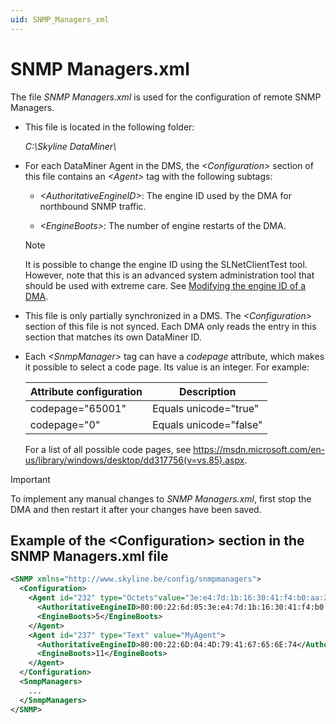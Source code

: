 ```yaml
---
uid: SNMP_Managers_xml
---
```


# SNMP Managers.xml

The file *SNMP Managers.xml* is used for the configuration of remote SNMP Managers.

- This file is located in the following folder:

  *C:\\Skyline DataMiner\\*

- For each DataMiner Agent in the DMS, the *\<Configuration>* section of this file contains an *\<Agent>* tag with the following subtags:

  - *\<AuthoritativeEngineID>*: The engine ID used by the DMA for northbound SNMP traffic.

  - *\<EngineBoots>*: The number of engine restarts of the DMA.

  > [!NOTE]
  > It is possible to change the engine ID using the SLNetClientTest tool. However, note that this is an advanced system administration tool that should be used with extreme care. See [Modifying the engine ID of a DMA](xref:SLNetClientTest_modifying_engine_id).

- This file is only partially synchronized in a DMS. The *\<Configuration>* section of this file is not synced. Each DMA only reads the entry in this section that matches its own DataMiner ID.

- Each *\<SnmpManager>* tag can have a *codepage* attribute, which makes it possible to select a code page. Its value is an integer. For example:

  | Attribute configuration | Description            |
  |---------------------------|------------------------|
  | codepage="65001"          | Equals unicode="true"  |
  | codepage="0"              | Equals unicode="false" |

  For a list of all possible code pages, see <https://msdn.microsoft.com/en-us/library/windows/desktop/dd317756(v=vs.85).aspx>.

> [!IMPORTANT]
> To implement any manual changes to *SNMP Managers.xml*, first stop the DMA and then restart it after your changes have been saved.

## Example of the \<Configuration> section in the SNMP Managers.xml file

```xml
<SNMP xmlns="http://www.skyline.be/config/snmpmanagers">
  <Configuration>
    <Agent id="232" type="Octets"value="3e:e4:7d:1b:16:30:41:f4:b0:aa:2a:13:30:85:b8:75">
      <AuthoritativeEngineID>80:00:22:6d:05:3e:e4:7d:1b:16:30:41:f4:b0:aa:2a:13:30:85:b8:75</AuthoritativeEngineID>
      <EngineBoots>5</EngineBoots>
    </Agent>
    <Agent id="237" type="Text" value="MyAgent">
      <AuthoritativeEngineID>80:00:22:6D:04:4D:79:41:67:65:6E:74</AuthoritativeEngineID>
      <EngineBoots>11</EngineBoots>
    </Agent>
  </Configuration>
  <SnmpManagers>
    ...
  </SnmpManagers>
</SNMP>
```
